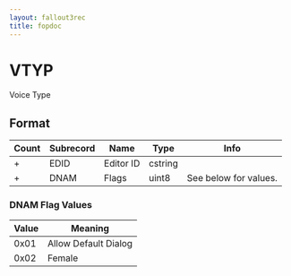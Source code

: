 ```yaml
---
layout: fallout3rec
title: fopdoc
---
```

VTYP
====

Voice Type

## Format

Count | Subrecord | Name | Type | Info
------|-------|------|------|-----
+ | EDID | Editor ID | cstring |
+ | DNAM | Flags | uint8 | See below for values.

### DNAM Flag Values

Value | Meaning
------|--------
0x01 | Allow Default Dialog
0x02 | Female
